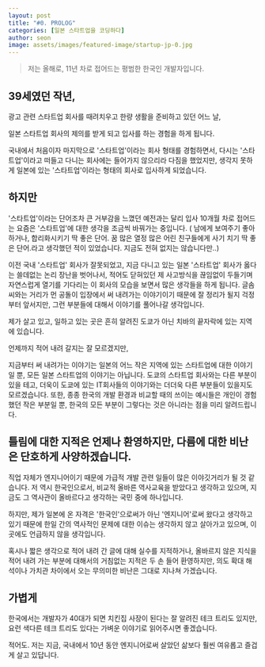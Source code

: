 ```yaml
---
layout: post
title: "#0. PROLOG"
categories: [일본 스타트업을 코딩하다]
author: seon
image: assets/images/featured-image/startup-jp-0.jpg
---
```


>저는 올해로, 11년 차로 접어드는 평범한 한국인 개발자입니다.

## 39세였던 작년, 

광고 관련 스타트업 회사를 때려치우고 한량 생활을 준비하고 있던 어느 날,

일본 스타트업 회사의 제의를 받게 되고 입사를 하는 경험을 하게 됩니다.



국내에서 처음이자 마지막으로 '스타트업'이라는 회사 형태를 경험하면서, 다시는 '스타트업'이라고 떠들고 다니는 회사에는 들어가지 않으리라 다짐을 했었지만, 생각지 못하게 일본에 있는 '스타트업'이라는 형태의 회사로 입사하게 되었습니다.



## 하지만

'스타트업'이라는 단어조차 큰 거부감을 느꼈던 예전과는 달리 입사 10개월 차로 접어드는 요즘은 '스타트업'에 대한 생각을 조금씩 바꿔가는 중입니다. ( 남에게 보여주기 좋아하거나, 합리화시키기 딱 좋은 단어. 꿈 많은 열정 많은 어린 친구들에게 사기 치기 딱 좋은 단어.라고 생각했던 적이 있었습니다. 지금도 전혀 없지는 않습니다만..)

이전 국내 '스타트업' 회사가 잘못되었고, 지금 다니고 있는 일본 '스타트업' 회사가 옳다는 쓸데없는 논리 장난을 벗어나서, 적어도 닫혀있던 제 사고방식을 끊임없이 두들기며 자연스럽게 열기를 기다리는 이 회사의 모습을 보면서 많은 생각들을 하게 됩니다. 글솜씨와는 거리가 먼 공돌이 입장에서 써 내려가는 이야기이기 때문에 잘 정리가 될지 걱정부터 앞서지만, 그런 부분들에 대해서 이야기를 풀어나갈 생각입니다.



제가 살고 있고, 일하고 있는 곳은 흔히 알려진 도쿄가 아닌 치바의 끝자락에 있는 지역에 있습니다.

언제까지 적어 내려 갈지는 잘 모르겠지만, 

지금부터 써 내려가는 이야기는 일본의 어느 작은 지역에 있는 스타트업에 대한 이야기 일 뿐, 모든 일본 스타트업의 이야기는 아닙니다. 도쿄의 스타트업 회사와는 다른 부분이 있을 테고, 더욱이 도쿄에 있는 IT회사들의 이야기와는 더더욱 다른 부분들이 있을지도 모르겠습니다. 또한, 종종 한국의 개발 환경과 비교할 때의 쓰이는 예시들은 개인이 경험했던 작은 부분일 뿐, 한국의 모든 부분이 그렇다는 것은 아니라는 점을 미리 알려드립니다.



## 틀림에 대한 지적은 언제나 환영하지만, 다름에 대한 비난은 단호하게 사양하겠습니다.


직업 자체가 엔지니어이기 때문에 가급적 개발 관련 일들이 많은 이야깃거리가 될 것 같습니다. 저 역시 한국인으로서, 비교적 올바른 역사교육을 받았다고 생각하고 있으며, 지금도 그 역사관이 올바르다고 생각하는 국민 중에 하나입니다. 

하지만, 제가 일본에 온 자격은 '한국인'으로써가 아닌 '엔지니어'로써 왔다고 생각하고 있기 때문에 한일 간의 역사적인 문제에 대한 이슈는 생각하지 않고 살아가고 있으며, 이곳에도 언급하지 않을 생각입니다.



혹시나 짧은 생각으로 적어 내려 간 글에 대해 실수를 지적하거나, 올바르지 않은 지식을 적어 내려 가는 부분에 대해서의 거침없는 지적은 두 손 들어 환영하지만, 의도 확대 해석이나 가치관 차이에서 오는 무의미한 비난은 그대로 지나쳐 가겠습니다.



## 가볍게


한국에서는 개발자가 40대가 되면 치킨집 사장이 된다는 잘 알려진 테크 트리도 있지만, 요런 색다른 테크 트리도 있다는 가벼운 이야기로 읽어주시면 좋겠습니다.



적어도. 저는 지금, 국내에서 10년 동안 엔지니어로써 살았던 삶보다 훨씬 여유롭고 즐겁게 살고 있답니다.